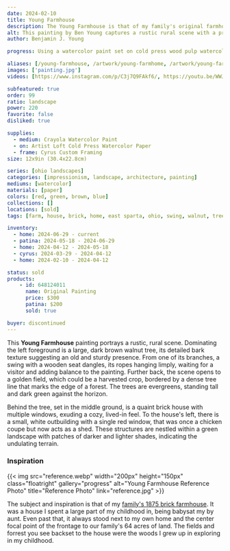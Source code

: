 ```yaml
---
date: 2024-02-10
title: Young Farmhouse
description: The Young Farmhouse is that of my family's original farmhouse I grew up next to, built in 1875. Showcasing the sturdy brickwork in the countryside.
alt: This painting by Ben Young captures a rustic rural scene with a prominent tree and swing in the foreground, and a brick house amidst green fields and trees in the background, evoking a tranquil, pastoral mood.
author: Benjamin J. Young

progress: Using a watercolor paint set on cold press wood pulp watercolor paper. This artwork took forever to do. Similar to Fry's Tree, the progress stretched out and the skills had developed past of when I started. I had to force myself to complete this one.

aliases: [/young-farmhouse, /artwork/young-farmhome, /artwork/young-farm, /artwork/jung-bauernhaus]
images: ['painting.jpg']
videos: [https://www.instagram.com/p/C3j7Q9FAkf6/, https://youtu.be/WWJK-CMWE_Q]

subfeatured: true
order: 99
ratio: landscape
power: 220
favorite: false
disliked: true

supplies:
  - medium: Crayola Watercolor Paint
  - on: Artist Loft Cold Press Watercolor Paper
  - frame: Cyrus Custom Framing
size: 12x9in (30.4x22.8cm)

series: [ohio landscapes]
categories: [impressionism, landscape, architecture, painting]
mediums: [watercolor]
materials: [paper]
colors: [red, green, brown, blue]
collections: []
locations: [sold]
tags: [farm, house, brick, home, east sparta, ohio, swing, walnut, tree, countryside, building, outdoors, spring, nostalgia, warm, appalachia]

inventory:
  - home: 2024-06-29 - current
  - patina: 2024-05-18 - 2024-06-29
  - home: 2024-04-12 - 2024-05-18
  - cyrus: 2024-03-29 - 2024-04-12
  - home: 2024-02-10 - 2024-04-12

status: sold
products:
    - id: 648124011
      name: Original Painting
      price: $300
      patina: $200
      sold: true

buyer: discontinued
---
```


This **Young Farmhouse** painting portrays a rustic, rural scene. Dominating the left foreground is a large, dark brown walnut tree, its detailed bark texture suggesting an old and sturdy presence. From one of its branches, a swing with a wooden seat dangles, its ropes hanging limply, waiting for a visitor and adding balance to the painting. Further back, the scene opens to a golden field, which could be a harvested crop, bordered by a dense tree line that marks the edge of a forest. The trees are evergreens, standing tall and dark green against the horizon.

<!--more-->

Behind the tree, set in the middle ground, is a quaint brick house with multiple windows, exuding a cozy, lived-in feel. To the house's left, there is a small, white outbuilding with a single red window, that was once a chicken coupe but now acts as a shed. These structures are nestled within a green landscape with patches of darker and lighter shades, indicating the undulating terrain.

### Inspiration ###

{{< img src="reference.webp" width="200px" height="150px" class="floatright" gallery="progress" alt="Young Farmhouse Reference Photo" title="Reference Photo" link="reference.jpg" >}}

The subject and inspiration is that of my [family's 1875 brick farmhouse](https://piketownship.net/our-history/). It was a house I spent a large part of my childhood in, being babysat my by aunt. Even past that, it always stood next to my own home and the center focal point of the frontage to our family's 64 acres of land. The fields and forrest you see backset to the house were the woods I grew up in exploring in my childhood.